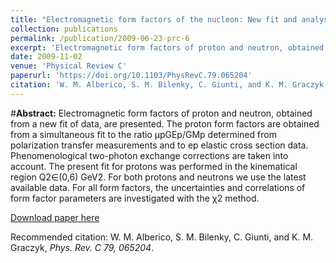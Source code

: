 ```yaml
---
title: "Electromagnetic form factors of the nucleon: New fit and analysis of uncertainties"
collection: publications
permalink: /publication/2009-06-23-prc-6
excerpt: 'Electromagnetic form factors of proton and neutron, obtained from a new fit of data, are presented. The proton form factors are obtained from a simultaneous fit to the ratio μpGEp/GMp determined from polarization transfer measurements and to ep elastic cross section data. Phenomenological two-photon exchange corrections are taken into account. The present fit for protons was performed in the kinematical region Q2∈(0,6) GeV2. For both protons and neutrons we use the latest available data. For all form factors, the uncertainties and correlations of form factor parameters are investigated with the χ2 method.'
date: 2009-11-02
venue: 'Physical Review C'
paperurl: 'https://doi.org/10.1103/PhysRevC.79.065204'
citation: 'W. M. Alberico, S. M. Bilenky, C. Giunti, and K. M. Graczyk, Phys. Rev. C 79, 065204 (2009)'
---
```

#__Abstract:__ Electromagnetic form factors of proton and neutron, obtained from a new fit of data, are presented. The proton form factors are obtained from a simultaneous fit to the ratio μpGEp/GMp determined from polarization transfer measurements and to ep elastic cross section data. Phenomenological two-photon exchange corrections are taken into account. The present fit for protons was performed in the kinematical region Q2∈(0,6) GeV2. For both protons and neutrons we use the latest available data. For all form factors, the uncertainties and correlations of form factor parameters are investigated with the χ2 method. 

[Download paper here](https://journals.aps.org/prc/pdf/10.1103/PhysRevC.79.065204)

Recommended citation: W. M. Alberico, S. M. Bilenky, C. Giunti, and K. M. Graczyk, <i>Phys. Rev. C 79, 065204</i>.
